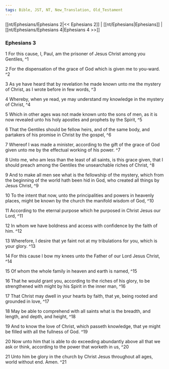 ```yaml
---
tags: Bible, JST, NT, New_Translation, Old_Testament
---
```


[[nt/Ephesians/Ephesians 2|<< Ephesians 2]] | [[nt/Ephesians|Ephesians]] | [[nt/Ephesians/Ephesians 4|Ephesians 4 >>]]

### Ephesians 3

1 For this cause, I, Paul, am the prisoner of Jesus Christ among you Gentiles,  ^1

2 For the dispensation of the grace of God which is given me to you-ward.  ^2

3 As ye have heard that by revelation he made known unto me the mystery of Christ, as I wrote before in few words,  ^3

4 Whereby, when ye read, ye may understand my knowledge in the mystery of Christ,  ^4

5 Which in other ages was not made known unto the sons of men, as it is now revealed unto his holy apostles and prophets by the Spirit,  ^5

6 That the Gentiles should be fellow heirs, and of the same body, and partakers of his promise in Christ by the gospel,  ^6

7 Whereof I was made a minister, according to the gift of the grace of God given unto me by the effectual working of his power.  ^7

8 Unto me, who am less than the least of all saints, is this grace given, that I should preach among the Gentiles the unsearchable riches of Christ,  ^8

9 And to make all men see what is the fellowship of the mystery, which from the beginning of the world hath been hid in God, who created all things by Jesus Christ,  ^9

10 To the intent that now, unto the principalities and powers in heavenly places, might be known by the church the manifold wisdom of God,  ^10

11 According to the eternal purpose which he purposed in Christ Jesus our Lord,  ^11

12 In whom we have boldness and access with confidence by the faith of him.  ^12

13 Wherefore, I desire that ye faint not at my tribulations for you, which is your glory.  ^13

14 For this cause I bow my knees unto the Father of our Lord Jesus Christ,  ^14

15 Of whom the whole family in heaven and earth is named,  ^15

16 That he would grant you, according to the riches of his glory, to be strengthened with might by his Spirit in the inner man,  ^16

17 That Christ may dwell in your hearts by faith, that ye, being rooted and grounded in love,  ^17

18 May be able to comprehend with all saints what is the breadth, and length, and depth, and height,  ^18

19 And to know the love of Christ, which passeth knowledge, that ye might be filled with all the fullness of God.  ^19

20 Now unto him that is able to do exceeding abundantly above all that we ask or think, according to the power that worketh in us,  ^20

21 Unto him be glory in the church by Christ Jesus throughout all ages, world without end. Amen.  ^21

 
